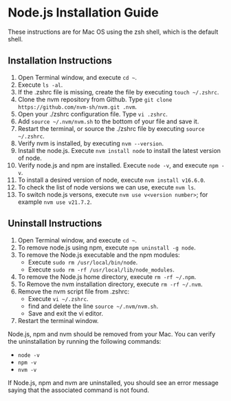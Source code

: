 # Node.js Installation Guide

These instructions are for Mac OS using the zsh shell, which is the default shell.  

## Installation Instructions

1. Open Terminal window, and execute `cd ~`.
2. Execute `ls -al`.
3. If the .zshrc file is missing, create the file by executing `touch ~/.zshrc`.
4. Clone the nvm repository from Github.  Type `git clone https://github.com/nvm-sh/nvm.git .nvm`.
5. Open your ./zshrc configuration file.  Type `vi .zshrc`.
6. Add `source ~/.nvm/nvm.sh` to the bottom of your file and save it.
7. Restart the terminal, or source the ./zshrc file by executing `source ~/.zshrc`.
8. Verify nvm is installed, by executing `nvm --version`.
9. Install the node.js.   Execute `nvm install node` to install the latest version of node.
10. Verify node.js and npm are installed.  Execute `node -v`, and execute `npm -v`.
11. To install a desired version of node, execute `nvm install v16.6.0`.
12. To check the list of node versions we can use, execute `nvm ls`.
13. To switch node.js versons, execute `nvm use v<version number>`; for example `nvm use v21.7.2`.

## Uninstall Instructions

1. Open Terminal window, and execute `cd ~`.
2. To remove node.js using npm, execute `npm uninstall -g node`.
3. To remove the Node.js executable and the npm modules:
   * Execute `sudo rm /usr/local/bin/node`.
   * Execute `sudo rm -rf /usr/local/lib/node_modules`.
5. To remove the Node.js home directory, execute `rm -rf ~/.npm`.
6. To Remove the nvm installation directory, execute `rm -rf ~/.nvm`.
7. Remove the nvm script file from .zshrc:
   * Execute `vi ~/.zshrc`.
   * find and delete the line `source ~/.nvm/nvm.sh`.
   * Save and exit the vi editor.
8. Restart the terminal window.

Node.js, npm and nvm should be removed from your Mac. You can verify the uninstallation by running the following commands:

* `node -v`
* `npm -v`
* `nvm -v`

If Node.js, npm and nvm are uninstalled, you should see an error message saying that the associated command is not found.
